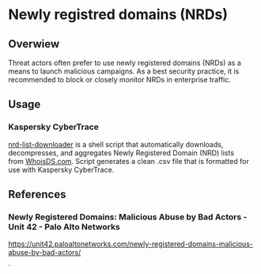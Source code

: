 # Newly registred domains (NRDs)
## Overwiew
Threat actors often prefer to use newly registered domains (NRDs) as a means to launch malicious campaigns. As a best security practice, it is recommended to block or closely monitor NRDs in enterprise traffic.

## Usage
### Kaspersky CyberTrace
[nrd-list-downloader](https://github.com/kmssrv/nrd-list-downloader)  is a shell script that automatically downloads, decompresses, and aggregates Newly Registered Domain (NRD) lists from [WhoisDS.com](https://www.whoisds.com/newly-registered-domains). Script generates a clean .csv file that is formatted for use with Kaspersky CyberTrace.

## References

### Newly Registered Domains: Malicious Abuse by Bad Actors - Unit 42 - Palo Alto Networks
https://unit42.paloaltonetworks.com/newly-registered-domains-malicious-abuse-by-bad-actors/


`